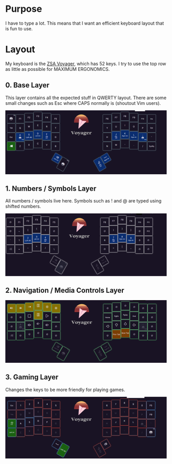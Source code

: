 # Purpose

I have to type a lot. This means that I want an efficient keyboard layout that is fun to use. 

# Layout

My keyboard is the [ZSA Voyager](https://www.zsa.io/voyager), which has 52 keys. I try to use the top row as little as possible for MAXIMUM ERGONOMICS.

## 0. Base Layer

This layer contains all the expected stuff in QWERTY layout. There are some small changes such as Esc where CAPS normally is (shoutout Vim users). 

![Layer 1](./layer1.PNG)

## 1. Numbers / Symbols Layer

All numbers / symbols live here. Symbols such as ! and @ are typed using shifted numbers.

![Layer 2](./layer2.PNG)

## 2. Navigation / Media Controls Layer

![Layer 3](./layer3.PNG)

## 3. Gaming Layer

Changes the keys to be more friendly for playing games.

![Layer 4](./layer4.PNG)
